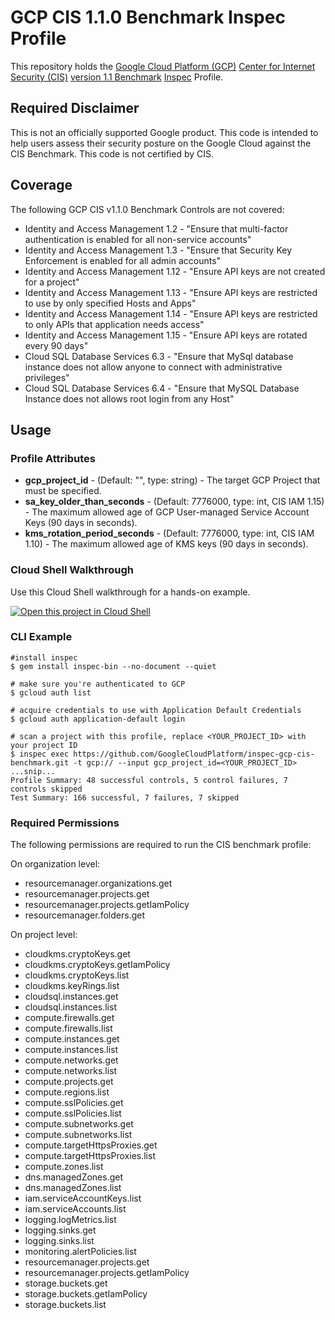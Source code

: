 # GCP CIS 1.1.0 Benchmark Inspec Profile

This repository holds the [Google Cloud Platform (GCP)](https://cloud.google.com/) [Center for Internet Security (CIS)](https://www.cisecurity.org) [version 1.1 Benchmark](https://www.cisecurity.org/benchmark/google_cloud_computing_platform/) [Inspec](https://www.inspec.io/) Profile.

## Required Disclaimer

This is not an officially supported Google product. This code is intended to help users assess their security posture on the Google Cloud against the CIS Benchmark. This code is not certified by CIS.

## Coverage

The following GCP CIS v1.1.0 Benchmark Controls are not covered:

* Identity and Access Management 1.2 - "Ensure that multi-factor authentication is enabled for all non-service accounts"
* Identity and Access Management 1.3 - "Ensure that Security Key Enforcement is enabled for all admin accounts"
* Identity and Access Management 1.12 - "Ensure API keys are not created for a project"
* Identity and Access Management 1.13 - "Ensure API keys are restricted to use by only specified Hosts and Apps"
* Identity and Access Management 1.14 - "Ensure API keys are restricted to only APIs that application needs access"
* Identity and Access Management 1.15 - "Ensure API keys are rotated every 90 days"
* Cloud SQL Database Services 6.3 - "Ensure that MySql database instance does not allow anyone to connect with administrative privileges"
* Cloud SQL Database Services 6.4 - "Ensure that MySQL Database Instance does not allows root login from any Host"

## Usage

### Profile Attributes

* **gcp_project_id** - (Default: "", type: string) - The target GCP Project that must be specified.
* **sa_key_older_than_seconds** - (Default: 7776000, type: int, CIS IAM 1.15) - The maximum allowed age of GCP User-managed Service Account Keys (90 days in seconds).
* **kms_rotation_period_seconds** - (Default: 7776000, type: int, CIS IAM 1.10) - The maximum allowed age of KMS keys (90 days in seconds).


### Cloud Shell Walkthrough

Use this Cloud Shell walkthrough for a hands-on example.

[![Open this project in Cloud Shell](http://gstatic.com/cloudssh/images/open-btn.png)](https://console.cloud.google.com/cloudshell/open?git_repo=https://github.com/GoogleCloudPlatform/inspec-gcp-cis-benchmark&page=editor&tutorial=walkthrough.md)

### CLI Example

```
#install inspec
$ gem install inspec-bin --no-document --quiet
```

```
# make sure you're authenticated to GCP
$ gcloud auth list

# acquire credentials to use with Application Default Credentials
$ gcloud auth application-default login

```

```
# scan a project with this profile, replace <YOUR_PROJECT_ID> with your project ID
$ inspec exec https://github.com/GoogleCloudPlatform/inspec-gcp-cis-benchmark.git -t gcp:// --input gcp_project_id=<YOUR_PROJECT_ID>
...snip...
Profile Summary: 48 successful controls, 5 control failures, 7 controls skipped
Test Summary: 166 successful, 7 failures, 7 skipped
```

### Required Permissions
The following permissions are required to run the CIS benchmark profile:

On organization level:
* resourcemanager.organizations.get
* resourcemanager.projects.get
* resourcemanager.projects.getIamPolicy
* resourcemanager.folders.get

On project level:
* cloudkms.cryptoKeys.get
* cloudkms.cryptoKeys.getIamPolicy
* cloudkms.cryptoKeys.list
* cloudkms.keyRings.list
* cloudsql.instances.get
* cloudsql.instances.list
* compute.firewalls.get
* compute.firewalls.list
* compute.instances.get
* compute.instances.list
* compute.networks.get
* compute.networks.list
* compute.projects.get
* compute.regions.list
* compute.sslPolicies.get
* compute.sslPolicies.list
* compute.subnetworks.get
* compute.subnetworks.list
* compute.targetHttpsProxies.get
* compute.targetHttpsProxies.list
* compute.zones.list
* dns.managedZones.get
* dns.managedZones.list
* iam.serviceAccountKeys.list
* iam.serviceAccounts.list
* logging.logMetrics.list
* logging.sinks.get
* logging.sinks.list
* monitoring.alertPolicies.list
* resourcemanager.projects.get
* resourcemanager.projects.getIamPolicy
* storage.buckets.get
* storage.buckets.getIamPolicy
* storage.buckets.list
